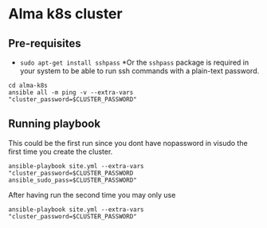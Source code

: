 # Alma k8s cluster


## Pre-requisites
- `sudo apt-get install sshpass` *Or the `sshpass` package is required in your system to be able to run ssh commands with a plain-text password.

```
cd alma-k8s
ansible all -m ping -v --extra-vars "cluster_password=$CLUSTER_PASSWORD"
```

## Running playbook
This could be the first run since you dont have nopassword in visudo the first time you create the cluster.
```
ansible-playbook site.yml --extra-vars "cluster_password=$CLUSTER_PASSWORD ansible_sudo_pass=$CLUSTER_PASSWORD"
```
After having run the second time you may only use
```
ansible-playbook site.yml --extra-vars "cluster_password=$CLUSTER_PASSWORD"
```